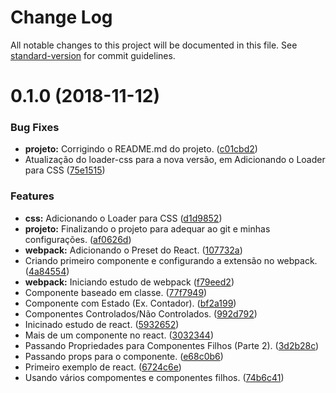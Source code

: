 # Change Log

All notable changes to this project will be documented in this file. See [standard-version](https://github.com/conventional-changelog/standard-version) for commit guidelines.

<a name="0.1.0"></a>
# 0.1.0 (2018-11-12)


### Bug Fixes

* **projeto:** Corrigindo o README.md do projeto. ([c01cbd2](https://github.com/danielso2007/estudo_react_webpack/commit/c01cbd2))
* Atualização do loader-css para a nova versão, em Adicionando o Loader para CSS ([75e1515](https://github.com/danielso2007/estudo_react_webpack/commit/75e1515))


### Features

* **css:** Adicionando o Loader para CSS ([d1d9852](https://github.com/danielso2007/estudo_react_webpack/commit/d1d9852))
* **projeto:** Finalizando o projeto para adequar ao git e minhas configurações. ([af0626d](https://github.com/danielso2007/estudo_react_webpack/commit/af0626d))
* **webpack:** Adicionando o Preset do React. ([107732a](https://github.com/danielso2007/estudo_react_webpack/commit/107732a))
* Criando primeiro componente e configurando a extensão no webpack. ([4a84554](https://github.com/danielso2007/estudo_react_webpack/commit/4a84554))
* **webpack:** Iniciando estudo de webpack ([f79eed2](https://github.com/danielso2007/estudo_react_webpack/commit/f79eed2))
* Componente baseado em classe. ([77f7949](https://github.com/danielso2007/estudo_react_webpack/commit/77f7949))
* Componente com Estado (Ex. Contador). ([bf2a199](https://github.com/danielso2007/estudo_react_webpack/commit/bf2a199))
* Componentes Controlados/Não Controlados. ([992d792](https://github.com/danielso2007/estudo_react_webpack/commit/992d792))
* Inicinado estudo de react. ([5932652](https://github.com/danielso2007/estudo_react_webpack/commit/5932652))
* Mais de um componente no react. ([3032344](https://github.com/danielso2007/estudo_react_webpack/commit/3032344))
* Passando Propriedades para Componentes Filhos (Parte 2). ([3d2b28c](https://github.com/danielso2007/estudo_react_webpack/commit/3d2b28c))
* Passando props para o componente. ([e68c0b6](https://github.com/danielso2007/estudo_react_webpack/commit/e68c0b6))
* Primeiro exemplo de react. ([6724c6e](https://github.com/danielso2007/estudo_react_webpack/commit/6724c6e))
* Usando vários compomentes e componentes filhos. ([74b6c41](https://github.com/danielso2007/estudo_react_webpack/commit/74b6c41))
